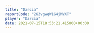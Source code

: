 ```yaml
---
title: "Darcia"
reportCode: "263vgwqW1G4jMVXT"
player: "Darcia"
date: 2021-07-15T18:53:21.415000+00:00
---
```

